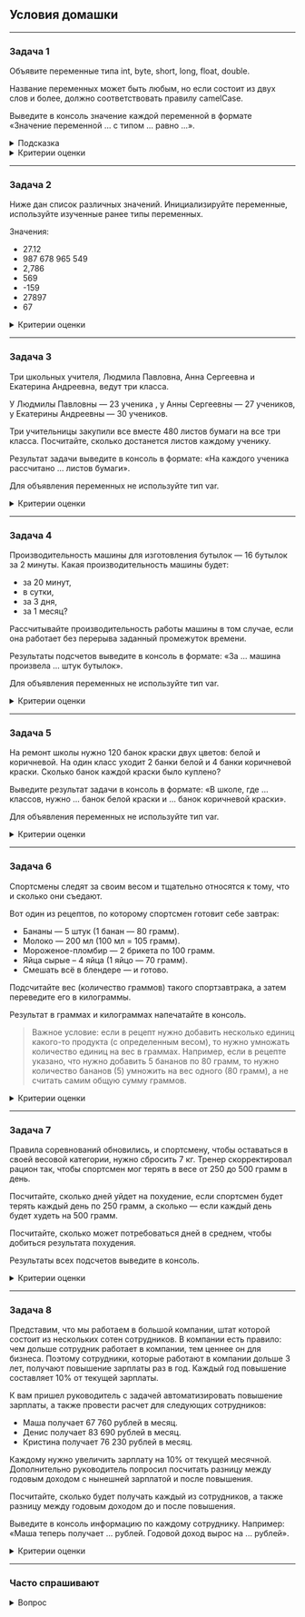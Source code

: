 ## Условия домашки

---
### Задача 1
Объявите переменные типа int, byte, short, long, float, double.

Название переменных может быть любым, но если состоит из двух слов и более, должно соответствовать правилу camelCase.

Выведите в консоль значение каждой переменной в формате «Значение переменной … с типом … равно …».
<details>
  <summary>Подсказка</summary>

![1_3.png](1_3.png)

Примеры инициализации переменных
```java
int a = 40000;
byte b = 22;
float с = 3.75f;
```
</details>
<details>
  <summary>Критерии оценки</summary>

- Объявили типы переменных int, byte, short, long, float, double.
- Назвали переменные согласно правилам Java.
- Соблюдаются правила пунктуации.
- Вывели значения всех переменных в консоль.
</details>

---
### Задача 2
Ниже дан список различных значений. Инициализируйте переменные, используйте изученные ранее типы переменных.

Значения:
- 27.12
- 987 678 965 549
- 2,786
- 569
- -159
- 27897
- 67
<details>
  <summary>Критерии оценки</summary>

- Перечислили все типы переменных.
- Корректно присвоили значения типам переменных.
- Корректно инициализировали все переменные (включая спецсимволы после значений для long и float).
</details>

---
### Задача 3
Три школьных учителя, Людмила Павловна, Анна Сергеевна и Екатерина Андреевна, ведут три класса.

У Людмилы Павловны — 23 ученика , у Анны Сергеевны — 27 учеников, у Екатерины Андреевны — 30 учеников.

Три учительницы закупили все вместе 480 листов бумаги на все три класса. Посчитайте, сколько достанется листов каждому ученику.

Результат задачи выведите в консоль в формате: «На каждого ученика рассчитано … листов бумаги».

Для объявления переменных не используйте тип var.
<details>
  <summary>Критерии оценки</summary>

- Корректно использовали типы переменных.
- В решении не использовали тип переменной var.
- Назвали переменные согласно правилам Java.
- Соблюдаются правила пунктуации.
- Решение задания вывели в консоль.
</details>

---
### Задача 4
Производительность машины для изготовления бутылок — 16 бутылок за 2 минуты. Какая производительность машины будет:

- за 20 минут,
- в сутки,
- за 3 дня,
- за 1 месяц?

Рассчитывайте производительность работы машины в том случае, если она работает без перерыва заданный промежуток времени.

Результаты подсчетов выведите в консоль в формате: «За … машина произвела … штук бутылок».

Для объявления переменных не используйте тип var.
<details>
  <summary>Критерии оценки</summary>

- Корректно использовали типы переменных.
- В решении не использовали тип переменной var.
- Переменные назвали согласно правилам Java.
- Соблюдаются правила пунктуации.
- Решение задания вывели в консоль.
</details>

---
### Задача 5
На ремонт школы нужно 120 банок краски двух цветов: белой и коричневой. На один класс уходит 2 банки белой и 4 банки коричневой краски. Сколько банок каждой краски было куплено?

Выведите результат задачи в консоль в формате: «В школе, где … классов, нужно … банок белой краски и … банок коричневой краски».

Для объявления переменных не используйте тип var.
<details>
  <summary>Критерии оценки</summary>

- Корректно использовали типы переменных.
- В решении не использовали тип переменной var.
- Переменные назвали согласно правилам Java.
- Соблюдаются правила пунктуации.
- Решение задания вывели в консоль.
</details>

---
### Задача 6
Спортсмены следят за своим весом и тщательно относятся к тому, что и сколько они съедают.

Вот один из рецептов, по которому спортсмен готовит себе завтрак:

- Бананы — 5 штук (1 банан — 80 грамм).
- Молоко — 200 мл (100 мл = 105 грамм).
- Мороженое-пломбир — 2 брикета по 100 грамм.
- Яйца сырые – 4 яйца (1 яйцо — 70 грамм).
- Смешать всё в блендере — и готово.

Подсчитайте вес (количество граммов) такого спортзавтрака, а затем переведите его в килограммы.

Результат в граммах и килограммах напечатайте в консоль.
>Важное условие: если в рецепт нужно добавить несколько единиц какого-то продукта (с определенным весом), то нужно умножать количество единиц на вес в граммах. Например, если в рецепте указано, что нужно добавить 5 бананов по 80 грамм, то нужно количество бананов (5) умножить на вес одного (80 грамм), а не считать самим общую сумму граммов.
<details>
  <summary>Критерии оценки</summary>

- Корректно использовали типы переменных.
- В решении не использовали тип переменной var.
- Переменные назвали согласно правилам Java.
- Соблюдаются правила пунктуации.
- Решение задания вывели в консоль.
</details>

---
### Задача 7
Правила соревнований обновились, и спортсмену, чтобы оставаться в своей весовой категории, нужно сбросить 7 кг. Тренер скорректировал рацион так, чтобы спортсмен мог терять в весе от 250 до 500 грамм в день.

Посчитайте, сколько дней уйдет на похудение, если спортсмен будет терять каждый день по 250 грамм, а сколько — если каждый день будет худеть на 500 грамм.

Посчитайте, сколько может потребоваться дней в среднем, чтобы добиться результата похудения.

Результаты всех подсчетов выведите в консоль.
<details>
  <summary>Критерии оценки</summary>

- Корректно использовали типы переменных.
- В решении не использовали тип переменной var.
- Переменные назвали согласно правилам Java.
- Операцию деления выполнили верно.
- Соблюдаются правила пунктуации.
- Решение задания вывели в консоль.
</details>

---
### Задача 8
Представим, что мы работаем в большой компании, штат которой состоит из нескольких сотен сотрудников. В компании есть правило: чем дольше сотрудник работает в компании, тем ценнее он для бизнеса. Поэтому сотрудники, которые работают в компании дольше 3 лет, получают повышение зарплаты раз в год. Каждый год повышение составляет 10% от текущей зарплаты.

К вам пришел руководитель с задачей автоматизировать повышение зарплаты, а также провести расчет для следующих сотрудников:

- Маша получает 67 760 рублей в месяц.
- Денис получает 83 690 рублей в месяц.
- Кристина получает 76 230 рублей в месяц.

Каждому нужно увеличить зарплату на 10% от текущей месячной. Дополнительно руководитель попросил посчитать разницу между годовым доходом с нынешней зарплатой и после повышения.

Посчитайте, сколько будет получать каждый из сотрудников, а также разницу между годовым доходом до и после повышения.

Выведите в консоль информацию по каждому сотруднику. Например: «Маша теперь получает ... рублей. Годовой доход вырос на ... рублей».
<details>
  <summary>Критерии оценки</summary>

- Корректно использовали типы переменных.
- Операцию умножения выполнили верно.
- Операцию сложения выполнили верно.
- Все условия задания выполнили.
</details>

---
### Часто спрашивают
<details>
  <summary>Вопрос</summary>

В задаче 6 не понимаю, какой тип оператора нужен, чтобы граммы перевести в килограммы.
<details>
  <summary>Ответ</summary>

Просто делим на 1000.
```java
int grPerKg = 1000;
float weightKg = weightGr/(float)grPerKg;
```
</details>
</details>